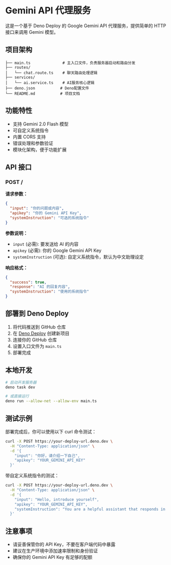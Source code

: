 # Gemini API 代理服务

这是一个基于 Deno Deploy 的 Google Gemini API 代理服务，提供简单的 HTTP 接口来调用 Gemini 模型。

## 项目架构

```
├── main.ts              # 主入口文件，负责服务器启动和路由分发
├── routes/
│   └── chat.route.ts    # 聊天路由处理逻辑
├── services/
│   └── ai.service.ts    # AI服务核心逻辑
├── deno.json           # Deno配置文件
└── README.md           # 项目文档
```

## 功能特性

- 支持 Gemini 2.0 Flash 模型
- 可自定义系统指令
- 内置 CORS 支持
- 错误处理和参数验证
- 模块化架构，便于功能扩展

## API 接口

### POST /

**请求参数：**

```json
{
  "input": "你的问题或内容",
  "apikey": "你的 Gemini API Key",
  "systemInstruction": "可选的系统指令"
}
```

**参数说明：**

- `input` (必需): 要发送给 AI 的内容
- `apikey` (必需): 你的 Google Gemini API Key
- `systemInstruction` (可选): 自定义系统指令，默认为中文助理设定

**响应格式：**

```json
{
  "success": true,
  "response": "AI 的回复内容",
  "systemInstruction": "使用的系统指令"
}
```

## 部署到 Deno Deploy

1. 将代码推送到 GitHub 仓库
2. 在 [Deno Deploy](https://dash.deno.com/) 创建新项目
3. 连接你的 GitHub 仓库
4. 设置入口文件为 `main.ts`
5. 部署完成

## 本地开发

```bash
# 启动开发服务器
deno task dev

# 或直接运行
deno run --allow-net --allow-env main.ts
```

## 测试示例

部署完成后，你可以使用以下 curl 命令测试：

```bash
curl -X POST https://your-deploy-url.deno.dev \
  -H "Content-Type: application/json" \
  -d '{
    "input": "你好，请介绍一下自己",
    "apikey": "YOUR_GEMINI_API_KEY"
  }'
```

带自定义系统指令的测试：

```bash
curl -X POST https://your-deploy-url.deno.dev \
  -H "Content-Type: application/json" \
  -d '{
    "input": "Hello, introduce yourself",
    "apikey": "YOUR_GEMINI_API_KEY",
    "systemInstruction": "You are a helpful assistant that responds in English"
  }'
```

## 注意事项

- 请妥善保管你的 API Key，不要在客户端代码中暴露
- 建议在生产环境中添加速率限制和身份验证
- 确保你的 Gemini API Key 有足够的配额